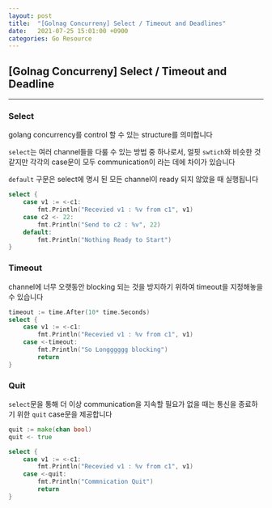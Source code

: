 ```yaml
---
layout: post
title:  "[Golnag Concurreny] Select / Timeout and Deadlines"
date:   2021-07-25 15:01:00 +0900
categories: Go Resource
---
```


## [Golnag Concurreny] Select / Timeout and Deadline

----------

### Select

golang concurrency를 control 할 수 있는 structure를 의미합니다

`select`는 여러 channel들을 다룰 수 있는 방법 중 하나로서, 얼핏 `swtich`와 비슷한 것 같지만 각각의 case문이 모두 communication이 라는 데에 차이가 있습니다

`default` 구문은 select에 명시 된 모든 channel이 ready 되지 않았을 때 실행됩니다

```go
select {
    case v1 := <-c1:
        fmt.Println("Recevied v1 : %v from c1", v1)
    case c2 <- 22:
        fmt.Println("Send to c2 : %v", 22)
    default:
        fmt.Println("Nothing Ready to Start")
}
```

### Timeout

channel에 너무 오랫동안 blocking 되는 것을 방지하기 위하여 timeout을 지정해놓을 수 있습니다

```go
timeout := time.After(10* time.Seconds)
select {
    case v1 := <-c1:
        fmt.Println("Recevied v1 : %v from c1", v1)
    case <-timeout:
        fmt.Println("So Longggggg blocking")
        return
}
```

### Quit

`select`문을 통해 더 이상 communication을 지속할 필요가 없을 때는 통신을 종료하기 위한 `quit` case문을 제공합니다

```go
quit := make(chan bool)
quit <- true
```

```go
select {
    case v1 := <-c1:
        fmt.Println("Recevied v1 : %v from c1", v1)
    case <-quit:
        fmt.Println("Commnication Quit")
        return
}
```
